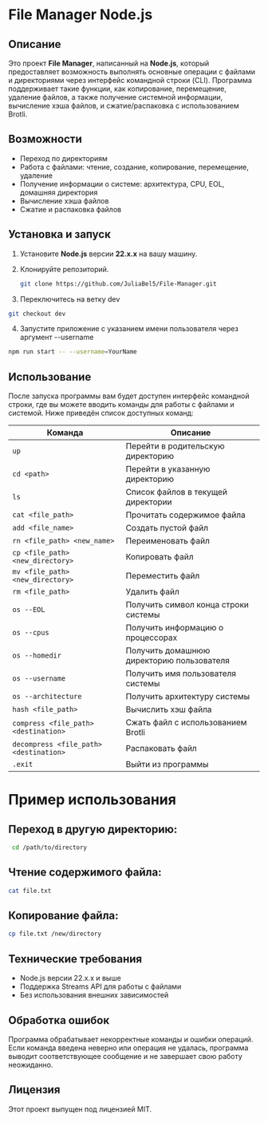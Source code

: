 # File Manager Node.js

## Описание

Это проект **File Manager**, написанный на **Node.js**, который предоставляет возможность выполнять основные операции с файлами и директориями через интерфейс командной строки (CLI). Программа поддерживает такие функции, как копирование, перемещение, удаление файлов, а также получение системной информации, вычисление хэша файлов, и сжатие/распаковка с использованием Brotli.

## Возможности

- Переход по директориям
- Работа с файлами: чтение, создание, копирование, перемещение, удаление
- Получение информации о системе: архитектура, CPU, EOL, домашняя директория
- Вычисление хэша файлов
- Сжатие и распаковка файлов

## Установка и запуск

1. Установите **Node.js** версии **22.x.x** на вашу машину.
2. Клонируйте репозиторий.

   ```bash
   git clone https://github.com/JuliaBel5/File-Manager.git
   ```

3. Переключитесь на ветку dev

```bash
git checkout dev
```

4. Запустите приложение с указанием имени пользователя через аргумент --username

```bash
npm run start -- --username=YourName
```

## Использование

После запуска программы вам будет доступен интерфейс командной строки, где вы можете вводить команды для работы с файлами и системой. Ниже приведён список доступных команд:

| **Команда**                            | **Описание**                              |
| -------------------------------------- | ----------------------------------------- |
| `up`                                   | Перейти в родительскую директорию         |
| `cd <path>`                            | Перейти в указанную директорию            |
| `ls`                                   | Список файлов в текущей директории        |
| `cat <file_path>`                      | Прочитать содержимое файла                |
| `add <file_name>`                      | Создать пустой файл                       |
| `rn <file_path> <new_name>`            | Переименовать файл                        |
| `cp <file_path> <new_directory>`       | Копировать файл                           |
| `mv <file_path> <new_directory>`       | Переместить файл                          |
| `rm <file_path>`                       | Удалить файл                              |
| `os --EOL`                             | Получить символ конца строки системы      |
| `os --cpus`                            | Получить информацию о процессорах         |
| `os --homedir`                         | Получить домашнюю директорию пользователя |
| `os --username`                        | Получить имя пользователя системы         |
| `os --architecture`                    | Получить архитектуру системы              |
| `hash <file_path>`                     | Вычислить хэш файла                       |
| `compress <file_path> <destination>`   | Сжать файл с использованием Brotli        |
| `decompress <file_path> <destination>` | Распаковать файл                          |
| `.exit`                                | Выйти из программы                        |

# Пример использования

## Переход в другую директорию:

```bash
 cd /path/to/directory
```

## Чтение содержимого файла:

```bash
cat file.txt
```

## Копирование файла:

```bash
cp file.txt /new/directory
```

## Технические требования

- Node.js версии 22.x.x и выше
- Поддержка Streams API для работы с файлами
- Без использования внешних зависимостей

## Обработка ошибок

Программа обрабатывает некорректные команды и ошибки операций. Если команда введена неверно или операция не удалась, программа выводит соответствующее сообщение и не завершает свою работу неожиданно.

## Лицензия

Этот проект выпущен под лицензией MIT.
